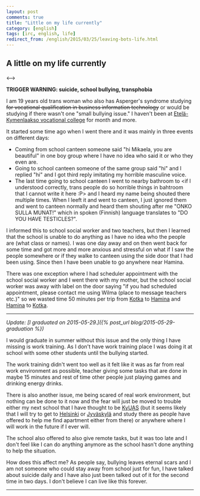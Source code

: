 ```yaml
---
layout: post
comments: true
title: "Little on my life currently"
category: [english]
tags: [irc, english, life]
redirect_from: /english/2015/03/25/leaving-bots-life.html
---
```


## A little on my life currently

<-->

**TRIGGER WARNING: suicide, school bullying, transphobia**

I am 19 years old trans woman who also has Asperger's syndrome
studying <s>for vocational qualification in business information
technology</s> or would be studying if there wasn't one "small bullying
issue." I haven't been at
[Etelä-Kymenlaakso vocational college](https://ekami.fi/in-english) for
month and more.

It started some time ago when I went there and it was mainly in three
events on different days:

* Coming from school canteen someone said "hi Mikaela, you are beautiful"
  in one boy group where I have no idea who said it or who they even are.
* Going to school canteen someone of the same group said "hi" and I replied
  "hi" and I got third reply imitating my horrible masculine voice.
* The last time going to school canteen I went to nearby bathroom to
  \<if I understood correctly, trans people do so horrible things in
  bahtroom that I cannot write it here :P\> and I heard my name being
  shouted there multiple times. When I leeft it and went to canteen, I
  just ignored them and went to canteen normally and heard them shouting
  after me "ONKO SULLA MUNAT!" which in spoken (Finnish) language
  translates to "DO YOU HAVE TESTICLES?".

I informed this to school social worker and two teachers, but then I
learned that the school is unable to do anything as I have no idea who
the people are (what class or names). I was one day away and on then went
back for some time and got more and more anxious and stressful on what
if I saw the people somewhere or if they walke to canteen using the side
door that I had been using. Since then I have been unable to go anywhere
near Hamina.

There was one exception where I had scheduler appointment with the school
social worker and I went there with my mother, but the school social
worker was away with label on the door saying "if you had scheduled
appointment, please contact me using Wilma (place to message teachers 
etc.)" so we wasted time 50 minutes per trip from [Kotka] to [Hamina] and
[Hamina] to [Kotka].

[Kotka]:https://www.kotka.fi/en/residents
[Hamina]:https://hamina.fi/en/

* * * * *

*Update:
[I graduated on 2015-05-29.]({% post_url blog/2015-05-29-graduation %})*

I would graduate in summer without this issue and the only thing I have
missing is work training. As I don't have work training place I was doing
it at school with some other students until the bullying started.

The work training didn't went too well as it felt like it was as far
from real work environment as possible, teacher giving some tasks that are
done in maybe 15 minutes and rest of time other people just playing games
and drinking energy drinks.

There is also another issue, me being scared of real work environment, but
nothing can be done to it now and the fear will just be moved to trouble
either my next school that I have thought to be
[KyUAS](https://www.kyamk.fi/Frontpage) (but it seems likely that I will
try to get to [Helsinki] or [Jyväskylä] and study there as people have
offered to help me find apartment either from there) or anywhere where I
will work in the future if I ever will.

[Helsinki]:https://www.hel.fi/www/helsinki/en
[Jyväskylä]:https://www.hel.fi/www/helsinki/en

The school also offered to also give remote tasks, but it was too late and
I don't feel like I can do anything anymore as the school hasn't done
anything to help the situation.

How does this affect me? As people say, bullying leaves eternal scars and I
am not someone who could stay away from school just for fun, I have talked
about suicide daily and I have also just been talked out of it for the
second time in two days. I don't believe I can live like this forever.

* * * * *
